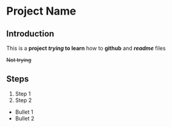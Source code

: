 # Project Name

## Introduction
This is a **project _trying_ to learn** how to  **github**  and ***readme*** files

~~Not trying~~

## Steps
1. Step 1
2. Step 2

- Bullet 1
- Bullet 2
